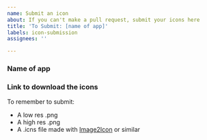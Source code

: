 ```yaml
---
name: Submit an icon
about: If you can't make a pull request, submit your icons here
title: 'To Submit: [name of app]'
labels: icon-submission
assignees: ''

---
```


### Name of app

### Link to download the icons
To remember to submit:
- A low res .png
- A high res .png
- A .icns file made with [Image2Icon](www.img2icnsapp.com) or similar
